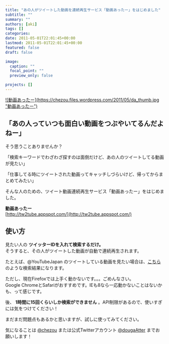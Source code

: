 ```yaml
---
title: "あの人がツイートした動画を連続再生サービス「動画あったー」をはじめました"
subtitle: ""
summary: ""
authors: [aki]
tags: []
categories: 
date: 2011-05-01T22:01:45+00:00
lastmod: 2011-05-01T22:01:45+00:00
featured: false
draft: false

image:
  caption: ""
  focal_point: ""
  preview_only: false

projects: []
---
```

[![動画あったー](https://chezou.files.wordpress.com/2011/05/da_thumb.jpg &quot;動画あったー&quot;)](http://tw2tube.appspot.com/)

## 「あの人っていつも面白い動画をつぶやいてるんだよねー」
そう思うことありませんか？

「検索キーワードでわざわざ探すのは面倒だけど、あの人のツイートしてる動画が見たい」

「仕事してる時にツイートされた動画ってキャッチしづらいけど、帰ってからまとめてみたい」

そんな人のための、ツイート動画連続再生サービス「動画あったー」をはじめました。

**動画あったー**  
[http://tw2tube.appspot.com/](http://tw2tube.appspot.com/)

## 使い方
見たい人の **ツイッターIDを入れて検索するだけ。**  
そうすると、その人がツイートした動画が自動で連続再生されます。

たとえば、@YouTubeJapan のツイートしている動画を見たい場合は、[こちら](http://tw2tube.appspot.com/?user=YouTubeJapan)のような検索結果になります。[  
](http://tw2tube.appspot.com/?user=YouTubeJapan)

ただし、現在Firefoxでは上手く動かないです。。。ごめんなさい。  
Google ChromeとSafariがおすすめです。IEも8なら一応動かないことはないかも、って感じです。

後、 **1時間に15回くらいしか検索ができません** 。API制限があるので、使いすぎには気をつけてください！

まだまだ問題点もあるかと思いますが、試しに使ってみてください。

気になることは [@chezou](http://twitter.com/chezou) または公式Twitterアカウント [@dougaAtter](http://twitter.com/dougaAtter) までお願いします！


